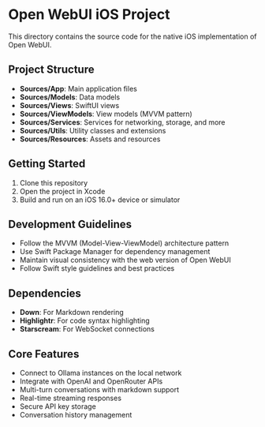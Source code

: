 # Open WebUI iOS Project

This directory contains the source code for the native iOS implementation of Open WebUI.

## Project Structure

- **Sources/App**: Main application files
- **Sources/Models**: Data models
- **Sources/Views**: SwiftUI views
- **Sources/ViewModels**: View models (MVVM pattern)
- **Sources/Services**: Services for networking, storage, and more
- **Sources/Utils**: Utility classes and extensions
- **Sources/Resources**: Assets and resources

## Getting Started

1. Clone this repository
2. Open the project in Xcode
3. Build and run on an iOS 16.0+ device or simulator

## Development Guidelines

- Follow the MVVM (Model-View-ViewModel) architecture pattern
- Use Swift Package Manager for dependency management
- Maintain visual consistency with the web version of Open WebUI
- Follow Swift style guidelines and best practices

## Dependencies

- **Down**: For Markdown rendering
- **Highlightr**: For code syntax highlighting
- **Starscream**: For WebSocket connections

## Core Features

- Connect to Ollama instances on the local network
- Integrate with OpenAI and OpenRouter APIs
- Multi-turn conversations with markdown support
- Real-time streaming responses
- Secure API key storage
- Conversation history management
